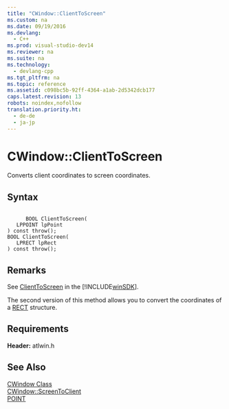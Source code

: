 ```yaml
---
title: "CWindow::ClientToScreen"
ms.custom: na
ms.date: 09/19/2016
ms.devlang: 
  - C++
ms.prod: visual-studio-dev14
ms.reviewer: na
ms.suite: na
ms.technology: 
  - devlang-cpp
ms.tgt_pltfrm: na
ms.topic: reference
ms.assetid: c098bc5b-92ff-4364-a1ab-2d5342dcb177
caps.latest.revision: 13
robots: noindex,nofollow
translation.priority.ht: 
  - de-de
  - ja-jp
---
```

# CWindow::ClientToScreen
Converts client coordinates to screen coordinates.  
  
## Syntax  
  
```  
  
      BOOL ClientToScreen(  
   LPPOINT lpPoint   
) const throw();  
BOOL ClientToScreen(  
   LPRECT lpRect   
) const throw();  
```  
  
## Remarks  
 See [ClientToScreen](http://msdn.microsoft.com/library/windows/desktop/dd183434) in the [!INCLUDE[winSDK](../vs140/includes/winSDK_md.md)].  
  
 The second version of this method allows you to convert the coordinates of a [RECT](http://msdn.microsoft.com/library/windows/desktop/dd162897) structure.  
  
## Requirements  
 **Header:** atlwin.h  
  
## See Also  
 [CWindow Class](../vs140/CWindow-Class.md)   
 [CWindow::ScreenToClient](../vs140/CWindow--ScreenToClient.md)   
 [POINT](http://msdn.microsoft.com/library/windows/desktop/dd162805)